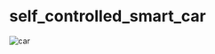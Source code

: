 # self_controlled_smart_car
![car](https://github.com/ManojChinthalapudi/self_controlled_smart_car/assets/137071534/c33c4534-a368-4f4a-bc28-1f4070764c36)
